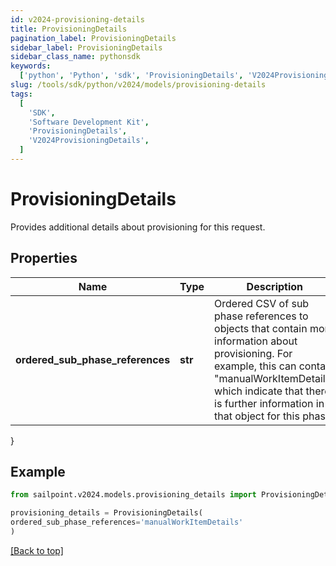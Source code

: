 ```yaml
---
id: v2024-provisioning-details
title: ProvisioningDetails
pagination_label: ProvisioningDetails
sidebar_label: ProvisioningDetails
sidebar_class_name: pythonsdk
keywords:
  ['python', 'Python', 'sdk', 'ProvisioningDetails', 'V2024ProvisioningDetails']
slug: /tools/sdk/python/v2024/models/provisioning-details
tags:
  [
    'SDK',
    'Software Development Kit',
    'ProvisioningDetails',
    'V2024ProvisioningDetails',
  ]
---
```


# ProvisioningDetails

Provides additional details about provisioning for this request.

## Properties

| Name | Type | Description | Notes |
| --- | --- | --- | --- |
| **ordered_sub_phase_references** | **str** | Ordered CSV of sub phase references to objects that contain more information about provisioning. For example, this can contain \"manualWorkItemDetails\" which indicate that there is further information in that object for this phase. | [optional] |

}

## Example

```python
from sailpoint.v2024.models.provisioning_details import ProvisioningDetails

provisioning_details = ProvisioningDetails(
ordered_sub_phase_references='manualWorkItemDetails'
)

```

[[Back to top]](#)

